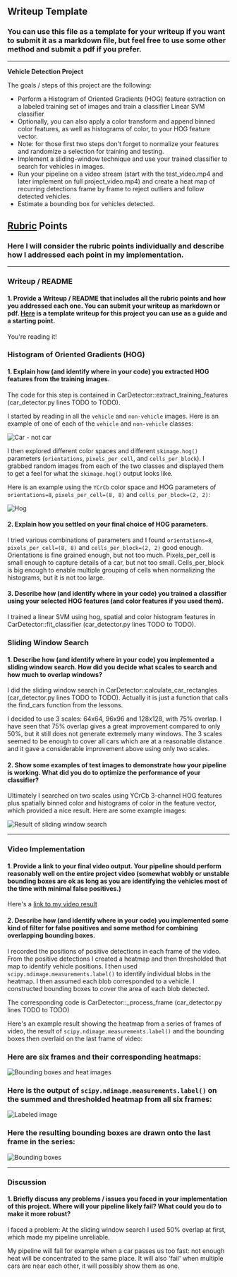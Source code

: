 ## Writeup Template
### You can use this file as a template for your writeup if you want to submit it as a markdown file, but feel free to use some other method and submit a pdf if you prefer.

---

**Vehicle Detection Project**

The goals / steps of this project are the following:

* Perform a Histogram of Oriented Gradients (HOG) feature extraction on a labeled training set of images and train a classifier Linear SVM classifier
* Optionally, you can also apply a color transform and append binned color features, as well as histograms of color, to your HOG feature vector. 
* Note: for those first two steps don't forget to normalize your features and randomize a selection for training and testing.
* Implement a sliding-window technique and use your trained classifier to search for vehicles in images.
* Run your pipeline on a video stream (start with the test_video.mp4 and later implement on full project_video.mp4) and create a heat map of recurring detections frame by frame to reject outliers and follow detected vehicles.
* Estimate a bounding box for vehicles detected.

[//]: # (Image References)
[imgCarNotCar]: ./output_images/car_not_car.png
[imgHog]: ./output_images/hog.png
[imgSlidingWindow]: ./output_images/sliding_window.png
[imgHeat]: ./output_images/heat.png
[imgLabeled]: ./output_images/labeled.png
[imgBoundingBoxes]: ./output_images/bounds.png
[video1]: ./project_video.mp4

## [Rubric](https://review.udacity.com/#!/rubrics/513/view) Points
### Here I will consider the rubric points individually and describe how I addressed each point in my implementation.  

---

### Writeup / README

#### 1. Provide a Writeup / README that includes all the rubric points and how you addressed each one.  You can submit your writeup as markdown or pdf.  [Here](https://github.com/udacity/CarND-Vehicle-Detection/blob/master/writeup_template.md) is a template writeup for this project you can use as a guide and a starting point.  

You're reading it!

### Histogram of Oriented Gradients (HOG)

#### 1. Explain how (and identify where in your code) you extracted HOG features from the training images.

The code for this step is contained in CarDetector::extract_training_features (car_detector.py lines TODO to TODO).

I started by reading in all the `vehicle` and `non-vehicle` images.  Here is an example of one of each of the `vehicle` and `non-vehicle` classes:

![Car - not car][imgCarNotCar]

I then explored different color spaces and different `skimage.hog()` parameters (`orientations`, `pixels_per_cell`, and `cells_per_block`).  I grabbed random images from each of the two classes and displayed them to get a feel for what the `skimage.hog()` output looks like.

Here is an example using the `YCrCb` color space and HOG parameters of `orientations=8`, `pixels_per_cell=(8, 8)` and `cells_per_block=(2, 2)`:


![Hog][imgHog]

#### 2. Explain how you settled on your final choice of HOG parameters.

I tried various combinations of parameters and I found `orientations=8`, `pixels_per_cell=(8, 8)` and `cells_per_block=(2, 2)` good enough.
Orientations is fine grained enough, but not too much.
Pixels_per_cell is small enough to capture details of a car, but not too small.
Cells_per_block is big enough to enable multiple grouping of cells when normalizing the histograms, but it is not too large.

#### 3. Describe how (and identify where in your code) you trained a classifier using your selected HOG features (and color features if you used them).

I trained a linear SVM using hog, spatial and color histogram features in CarDetector::fit_classifier (car_detector.py lines TODO to TODO).

### Sliding Window Search

#### 1. Describe how (and identify where in your code) you implemented a sliding window search.  How did you decide what scales to search and how much to overlap windows?

I did the sliding window search in CarDetector::calculate_car_rectangles (car_detector.py lines TODO to TODO).
Actually it is just a function that calls the find_cars function from the lessons.

I decided to use 3 scales: 64x64, 96x96 and 128x128, with 75% overlap.
I have seen that 75% overlap gives a great improvement compared to only 50%, but it still does not generate extremely many windows.
The 3 scales seemed to be enough to cover all cars which are at a reasonable distance and it gave a considerable improvement above using only two scales.

#### 2. Show some examples of test images to demonstrate how your pipeline is working.  What did you do to optimize the performance of your classifier?

Ultimately I searched on two scales using YCrCb 3-channel HOG features plus spatially binned color and histograms of color in the feature vector, which provided a nice result.  Here are some example images:

![Result of sliding window search][imgSlidingWindow]

---

### Video Implementation

#### 1. Provide a link to your final video output.  Your pipeline should perform reasonably well on the entire project video (somewhat wobbly or unstable bounding boxes are ok as long as you are identifying the vehicles most of the time with minimal false positives.)
Here's a [link to my video result](./project_video_out.mp4)


#### 2. Describe how (and identify where in your code) you implemented some kind of filter for false positives and some method for combining overlapping bounding boxes.

I recorded the positions of positive detections in each frame of the video.  From the positive detections I created a heatmap and then thresholded that map to identify vehicle positions.  I then used `scipy.ndimage.measurements.label()` to identify individual blobs in the heatmap.  I then assumed each blob corresponded to a vehicle.  I constructed bounding boxes to cover the area of each blob detected.

The corresponding code is CarDetector::_process_frame (car_detector.py lines TODO to TODO)

Here's an example result showing the heatmap from a series of frames of video, the result of `scipy.ndimage.measurements.label()` and the bounding boxes then overlaid on the last frame of video:

### Here are six frames and their corresponding heatmaps:

![Bounding boxes and heat images][imgHeat]

### Here is the output of `scipy.ndimage.measurements.label()` on the summed and thresholded heatmap from all six frames:
![Labeled image][imgLabeled]

### Here the resulting bounding boxes are drawn onto the last frame in the series:
![Bounding boxes][imgBoundingBoxes]

---

### Discussion

#### 1. Briefly discuss any problems / issues you faced in your implementation of this project.  Where will your pipeline likely fail?  What could you do to make it more robust?

I faced a problem: At the sliding window search I used 50% overlap at first, which made my pipeline unreliable.

My pipeline will fail for example when a car passes us too fast: not enough heat will be concentrated to the same place.
It will also 'fail' when multiple cars are near each other, it will possibly show them as one.